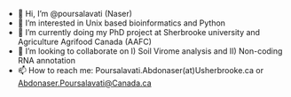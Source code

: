 - 👋 Hi, I’m @poursalavati (Naser)
- 👀 I’m interested in Unix based bioinformatics and Python
- 🌱 I’m currently doing my PhD project at Sherbrooke university and Agriculture Agrifood Canada (AAFC)
- 💞️ I’m looking to collaborate on I) Soil Virome analysis and II) Non-coding RNA annotation
- 📫 How to reach me: Poursalavati.Abdonaser(at)Usherbrooke.ca or Abdonaser.Poursalavati@Canada.ca

<!---
poursalavati/poursalavati is a ✨ special ✨ repository because its `README.md` (this file) appears on your GitHub profile.
You can click the Preview link to take a look at your changes.
--->

